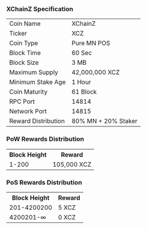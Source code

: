 ### XChainZ Specification


<table>
<tr><td>Coin Name</td><td>XChainZ</td></tr>
<tr><td>Ticker</td><td>XCZ</td></tr>
<tr><td>Coin Type</td><td>Pure MN POS</td></tr>
<tr><td>Block Time</td><td>60 Sec</td></tr>
<tr><td>Block Size</td><td>3 MB</td></tr>
<tr><td>Maximum Supply</td><td>42,000,000 XCZ</td></tr>
<tr><td>Minimum Stake Age</td><td>1 Hour</td></tr>
<tr><td>Coin Maturity</td><td>61 Block</td></tr>
<tr><td>RPC Port</td><td>14814</td></tr>
<tr><td>Network Port</td><td>14815</td></tr>
<tr><td>Reward Distribution</td><td>80% MN + 20% Staker</td></tr>
</table>

### PoW Rewards Distribution

<table>
<th>Block Height</th><th>Reward</th>
<tr><td>1-200</td><td>105,000 XCZ</td></tr>
</table>

### PoS Rewards Distribution

<table>
<th>Block Height</th><th>Reward</th>
<tr><td>201-4200200</td><td>5 XCZ</td></tr>
<tr><td>4200201-∞</td><td>0 XCZ</td></tr>
</table>

